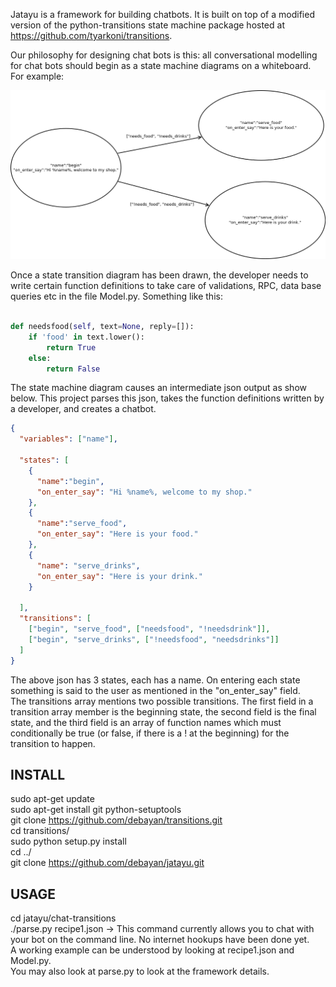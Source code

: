 Jatayu is a framework for building chatbots. It is built on top of a modified version of the python-transitions state machine package hosted at https://github.com/tyarkoni/transitions.

Our philosophy for designing chat bots is this: all conversational modelling for chat bots should begin as a state machine diagrams on a whiteboard. For example:

![Alt text](chat-transitions/stateexample.png?raw=true "State Diagram")

Once a state transition diagram has been drawn, the developer needs to write certain function definitions to take care of validations, RPC, data base queries etc in the file Model.py. Something like this:


```python

def needsfood(self, text=None, reply=[]):
    if 'food' in text.lower():
        return True
    else:
        return False

```

The state machine diagram causes an intermediate json output as show below. This project parses this json, takes the function definitions written by a developer, and creates a chatbot.

```json
{
  "variables": ["name"],

  "states": [
    {
      "name":"begin",
      "on_enter_say": "Hi %name%, welcome to my shop."
    },
    {
      "name":"serve_food",
      "on_enter_say": "Here is your food."
    },
    {
      "name": "serve_drinks",
      "on_enter_say": "Here is your drink."
    }

  ],
  "transitions": [
    ["begin", "serve_food", ["needsfood", "!needsdrink"]],
    ["begin", "serve_drinks", ["!needsfood", "needsdrinks"]]
  ]
}
```


The above json has 3 states, each has a name. On entering each state something is said to the user as mentioned in the "on_enter_say" field.  
The transitions array mentions two possible transitions. The first field in a transition array member is the beginning state, the second field is the final state, and the third field is an array of function names which must conditionally be true (or false, if there is a ! at the beginning) for the transition to happen.



INSTALL
-------

sudo apt-get update  
sudo apt-get install git python-setuptools  
git clone https://github.com/debayan/transitions.git  
cd transitions/  
sudo python setup.py install  
cd ../  
git clone https://github.com/debayan/jatayu.git  


USAGE
-----

cd jatayu/chat-transitions  
./parse.py recipe1.json    -> This command currently allows you to chat with your bot on the command line. No internet hookups have been done yet.  
A working example can be understood by looking at recipe1.json and Model.py.  
You may also look at parse.py to look at the framework details.

